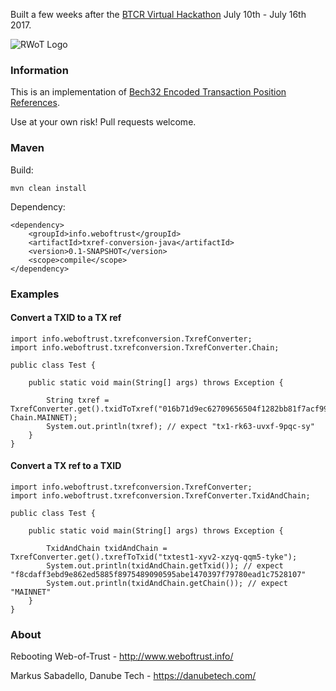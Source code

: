 Built a few weeks after the [BTCR Virtual Hackathon](https://github.com/WebOfTrustInfo/btcr-hackathon) July 10th - July 16th 2017.

![RWoT Logo](https://github.com/WebOfTrustInfo/ld-signatures-java/blob/master/wot-logo.png?raw=true)

### Information

This is an implementation of [Bech32 Encoded Transaction Position References](https://github.com/veleslavs/bips/blob/wip/bip-XXXX-Bech32_Encoded_Transaction_Postion_References.mediawiki).

Use at your own risk! Pull requests welcome.

### Maven

Build:

	mvn clean install

Dependency:

	<dependency>
		<groupId>info.weboftrust</groupId>
		<artifactId>txref-conversion-java</artifactId>
		<version>0.1-SNAPSHOT</version>
		<scope>compile</scope>
	</dependency>

### Examples

#### Convert a TXID to a TX ref

	import info.weboftrust.txrefconversion.TxrefConverter;
	import info.weboftrust.txrefconversion.TxrefConverter.Chain;
	
	public class Test {
		
		public static void main(String[] args) throws Exception {
	
			String txref = TxrefConverter.get().txidToTxref("016b71d9ec62709656504f1282bb81f7acf998df025e54bd68ea33129d8a425b", Chain.MAINNET);
			System.out.println(txref); // expect "tx1-rk63-uvxf-9pqc-sy"
		}
	}

#### Convert a TX ref to a TXID

	import info.weboftrust.txrefconversion.TxrefConverter;
	import info.weboftrust.txrefconversion.TxrefConverter.TxidAndChain;
	
	public class Test {
		
		public static void main(String[] args) throws Exception {
	
			TxidAndChain txidAndChain = TxrefConverter.get().txrefToTxid("txtest1-xyv2-xzyq-qqm5-tyke");
			System.out.println(txidAndChain.getTxid()); // expect "f8cdaff3ebd9e862ed5885f8975489090595abe1470397f79780ead1c7528107"
			System.out.println(txidAndChain.getChain()); // expect "MAINNET"
		}
	}


### About

Rebooting Web-of-Trust - http://www.weboftrust.info/

Markus Sabadello, Danube Tech -  https://danubetech.com/
